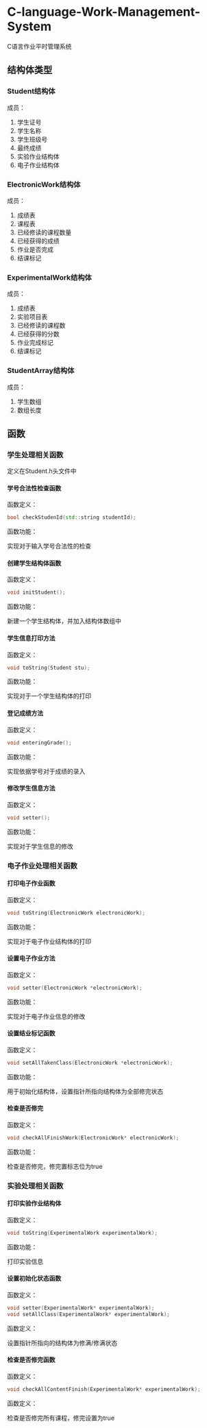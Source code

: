 # C-language-Work-Management-System
C语言作业平时管理系统

##  结构体类型

###  Student结构体

成员：

1.  学生证号
2.  学生名称
3.  学生班级号
4.  最终成绩
5.  实验作业结构体
6.  电子作业结构体

### ElectronicWork结构体

成员：

1.  成绩表
2.  课程表
3.  已经修读的课程数量
4.  已经获得的成绩
5.  作业是否完成
6.  结课标记

###  ExperimentalWork结构体

成员：

1.  成绩表
2.  实验项目表
3.  已经修读的课程数
4. 已经获得的分数
5.  作业完成标记
6.  结课标记

###  StudentArray结构体

成员：

1.  学生数组
2.  数组长度

##  函数

###  学生处理相关函数

定义在Student.h头文件中

####  学号合法性检查函数

函数定义：

```C++
bool checkStudenId(std::string studentId);
```

函数功能：

实现对于输入学号合法性的检查

####  创建学生结构体函数

函数定义：

```c++
void initStudent();
```

函数功能：

新建一个学生结构体，并加入结构体数组中

####  学生信息打印方法

函数定义：

```c++
void toString(Student stu);
```

函数功能：

实现对于一个学生结构体的打印

####  登记成绩方法

函数定义：

```c++
void enteringGrade();
```

函数功能：

实现依据学号对于成绩的录入

####  修改学生信息方法

函数定义：

```c++
void setter();
```

函数功能：

实现对于学生信息的修改

###  电子作业处理相关函数

####  打印电子作业函数

函数定义：

```c++
void toString(ElectronicWork electronicWork);
```

函数功能：

实现对于电子作业结构体的打印

####  设置电子作业方法

函数定义：

```c++
void setter(ElectronicWork *electronicWork);
```

函数功能：

实现对于电子作业信息的修改

####  设置结业标记函数

函数定义：

```c++
void setAllTakenClass(ElectronicWork *electronicWork);
```

函数功能：

用于初始化结构体，设置指针所指向结构体为全部修完状态

####  检查是否修完

函数定义：

```c++
void checkAllFinishWork(ElectronicWork* electronicWork);
```

函数功能：

检查是否修完，修完置标志位为true

###  实验处理相关函数

####  打印实验作业结构体

函数定义：

```c++
void toString(ExperimentalWork experimentalWork);
```

函数功能：

打印实验信息

####  设置初始化状态函数

函数定义：

```c++
void setter(ExperimentalWork* experimentalWork);
void setAllClass(ExperimentalWork* experimentalWork);
```

函数定义：

设置指针所指向的结构体为修满/修满状态

####  检查是否修完函数

函数定义：

```c++
void checkAllContentFinish(ExperimentalWork* experimentalWork);
```

函数定义：

检查是否修完所有课程，修完设置为true



